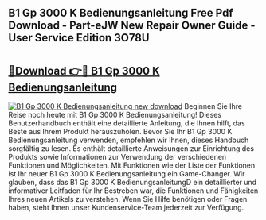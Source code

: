 ## B1 Gp 3000 K Bedienungsanleitung Free Pdf Download - Part-eJW New Repair Owner Guide - User Service Edition 3O78U

# <h2><a href="http://df4o50.blite.top/?on=B1+Gp+3000+K+Bedienungsanleitung">🔗Download 👉🔴 B1 Gp 3000 K Bedienungsanleitung</a></h2>

[![B1 Gp 3000 K Bedienungsanleitung new download](https://i.imgur.com/lujVjoI.png)](http://df4o50.blite.top/?on=B1+Gp+3000+K+Bedienungsanleitung)
Beginnen Sie Ihre Reise noch heute mit B1 Gp 3000 K Bedienungsanleitung! Dieses Benutzerhandbuch enthält eine detaillierte Anleitung, die Ihnen hilft, das Beste aus Ihrem Produkt herauszuholen. Bevor Sie Ihr B1 Gp 3000 K Bedienungsanleitung verwenden, empfehlen wir Ihnen, dieses Handbuch sorgfältig zu lesen. Es enthält detaillierte Anweisungen zur Einrichtung des Produkts sowie Informationen zur Verwendung der verschiedenen Funktionen und Möglichkeiten. Mit Funktionen wie der Liste der Funktionen ist Ihr neuer B1 Gp 3000 K Bedienungsanleitung ein Game-Changer. Wir glauben, dass das B1 Gp 3000 K BedienungsanleitungD ein detaillierter und informativer Leitfaden für Ihr Bestreben war, die Funktionen und Fähigkeiten Ihres neuen Artikels zu verstehen. Wenn Sie Hilfe benötigen oder Fragen haben, steht Ihnen unser Kundenservice-Team jederzeit zur Verfügung.
